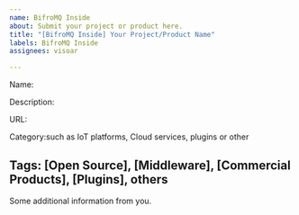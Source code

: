 ```yaml
---
name: BifroMQ Inside
about: Submit your project or product here.
title: "[BifroMQ Inside] Your Project/Product Name"
labels: BifroMQ Inside
assignees: visoar

---
```


Name:

Description:

URL:

Category:such as IoT platforms, Cloud services, plugins or other

Tags: [Open Source], [Middleware], [Commercial Products], [Plugins], others
---
Some additional information from you.
